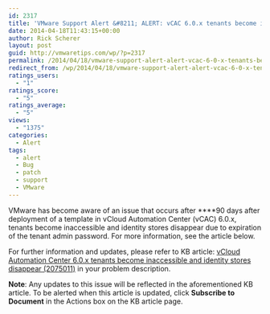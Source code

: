 ```yaml
---
id: 2317
title: 'VMware Support Alert &#8211; ALERT: vCAC 6.0.x tenants become inaccessible and identity stores disappear'
date: 2014-04-18T11:43:15+00:00
author: Rick Scherer
layout: post
guid: http://vmwaretips.com/wp/?p=2317
permalink: /2014/04/18/vmware-support-alert-alert-vcac-6-0-x-tenants-become-inaccessible-and-identity-stores-disappear/
redirect_from: /wp/2014/04/18/vmware-support-alert-alert-vcac-6-0-x-tenants-become-inaccessible-and-identity-stores-disappear/
ratings_users:
  - "1"
ratings_score:
  - "5"
ratings_average:
  - "5"
views:
  - "1375"
categories:
  - Alert
tags:
  - alert
  - Bug
  - patch
  - support
  - VMware
---
```

VMware has become aware of an issue that occurs after ****90 days after deployment of a template in vCloud Automation Center (vCAC) 6.0.x, tenants become inaccessible and identity stores disappear due to expiration of the tenant admin password. For more information, see the article below.

For further information and updates, please refer to KB article: <a href="http://bit.ly/1jeeX8b" target="_blank">vCloud Automation Center 6.0.x tenants become inaccessible and identity stores disappear (2075011)</a> in your problem description.

**Note**: Any updates to this issue will be reflected in the aforementioned KB article. To be alerted when this article is updated, click **Subscribe to Document** in the Actions box on the KB article page.